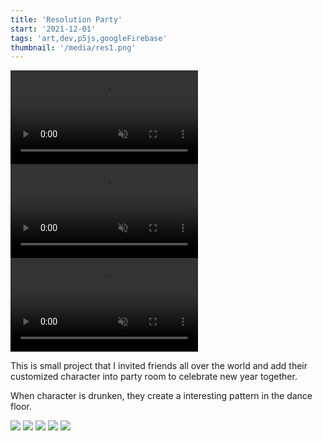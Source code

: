 ```yaml
---
title: 'Resolution Party'
start: '2021-12-01'
tags: 'art,dev,p5js,googleFirebase'
thumbnail: '/media/res1.png'
---
```


<video muted autoplay loop><source src='/media/res1.mp4'></video>
<video muted autoplay loop><source src='/media/res2.mp4'></video>
<video muted autoplay loop><source src='/media/res3.mp4'></video>


This is small project that I invited friends all over the world and add their customized character into party room to celebrate new year together.


When character is drunken, they create a interesting pattern in the dance floor.

![](/media/res1.png)
![](/media/res2.png)
![](/media/res3.png)
![](/media/res4.png)
![](/media/res5.png)
